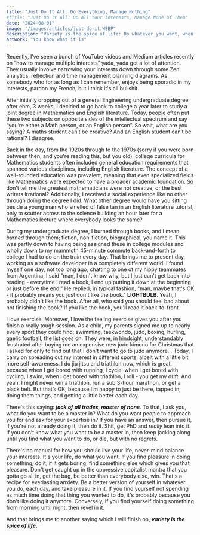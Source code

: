 ```yaml
---
title: "Just Do It All: Do Everything, Manage Nothing"
#title: "Just Do It All: Do All Your Interests, Manage None of Them"
date: "2024-08-01"
image: "/images/articles/just-do-it.WEBP"
description: "Variety is the spice of life: Do whatever you want, when you want to do it."
artwork: "You know what it is"
---
```


Recently, I’ve seen a bunch of YouTube videos and Medium articles recently on “how to manage multiple interests” yada, yada
get a lot of attention. They usually involve narrowing your interests down through some Zen analytics, reflection and
time management planning diagrams. As somebody who for as long as I can remember, enjoys being sporadic in my interests,
pardon my French, but I think it's all bullshit.

After initially dropping out of a general Engineering undergraduate degree after ehm, 3 weeks, I decided to go back to
college a year later to study a joint degree in Mathematics and English literature. Today, people often put these two
subjects
on opposite sides of the intellectual spectrum and say “you’re either a Math person, or an English person”. So wait,
what
are you saying? A maths student can’t be creative? And an English student can’t be rational? I disagree.

Back in the day, from the 1920s through to the 1970s (sorry if you were born between then, and you're reading this, but
you old), college curricula for Mathematics students often included general education requirements that spanned various
disciplines, including English literature. The concept of a well-rounded education was prevalent, meaning that even
specialized fields like Mathematics were expected to have a broader academic foundation. So don't tell me the greatest
mathematicians were not creative, or the best writers irrational? Additionally, I received a social experience like no
other through doing the degree I did. What other degree would have you sitting beside a young man who smelled of false
tan in
an English literature tutorial, only to scutter across to the science building an hour later for a Mathematics lecture where
everybody looks the same?

During my undergraduate degree, I burned through books, and I mean _burned_ through them; fiction, non-fiction,
biographical, you name it. This was partly down to having being assigned these in college modules and wholly down to my
mammoth 45-minute
commute back-and-forth to college I had to do on the train every day. That brings me to present day, working as a
software developer
in a completely different world. I found myself one day, not too long ago, chatting to one of my hippy 
teammates from Argentina, I said "man, I don't know why, but I just can't get back into reading - everytime I read a
book, I end
up putting it down at the beginning or just before the end." He replied, in typical fashion, "man, maybe that's OK - it
probably means you just don't like the book." **LIGHTBULB**. Yeah, I probably didn't like the book. After all, who said
you should feel bad about not finishing the book? If you like the book, you'll read it back-to-front.

I love exercise. Moreover, I love the feeling exercise gives you after you finish a really tough session. As a child,
my parents signed me up to nearly every sport they could find; swimming, taekwondo, judo, boxing, hurling, gaelic
football, the list goes on. They were, in hindsight, understandably frustrated after buying me an expensive new judo
kimono
for Christmas that I asked for only to find out that I don't want to go to judo anymore... Today, I carry on spreading
out my interest in different sports, albeit with a little bit more self-awareness. I do jiu jitsu and triathlon now,
which is great,
because when I get bored with running, I cycle, when I get bored with cycling, I swim, when I get bored with triathlon,
I roll - you get my drift. And yeah, I
might never win a triathlon, run a sub 3-hour marathon, or get a black belt. But that’s OK, because I’m happy to just be
there, tapped in, doing them things, and getting a little better each day.

There's this saying: _**jack of all trades, master of none**_. To that, I ask you, what do you want to be a master
in? What do you want people to approach you for and ask for your expertise in? If you have an answer, then pursue it, if
you're not already doing it, then do it. Shit, get PhD and _really_ lean into it. If you don’t know what you want to be
a master in, then keep jacking along until you find what you want to do, or die, but with no regrets.

There's no manual for how you should live your life, never-mind balance your interests. It's your life, do what you
want.
If you find pleasure in doing something, do it, if it gets boring, find something else which gives you that pleasure.
Don't get caught up in the oppressive capitalist mantra that you gotta go all in, get the bag, be better than everybody
else, win. That's a recipe for everlasting anxiety. Be a better version of yourself in whatever you do, each day, and
take
pleasure in it. If you find yourself not spending as much time doing that thing you wanted to do, it's probably because
you don't like doing it anymore. Conversely, if you find yourself doing something from morning until night, then revel 
in it.

And that brings me to another saying which I will finish on, _**variety is the spice of life.**_
